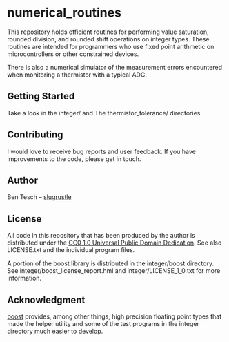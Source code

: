 # numerical\_routines

This repository holds efficient routines for performing value saturation, rounded division, and rounded shift operations on integer types. These routines are intended for programmers who use fixed point arithmetic on microcontrollers or other constrained devices.

There is also a numerical simulator of the measurement errors encountered when monitoring a thermistor with a typical ADC.

## Getting Started

Take a look in the integer/ and The thermistor\_tolerance/ directories.

## Contributing

I would love to receive bug reports and user feedback. If you have improvements to the code, please get in touch.

## Author

Ben Tesch &#x2013; [slugrustle](https://github.com/slugrustle)

## License

All code in this repository that has been produced by the author is distributed under the [CC0 1.0 Universal Public Domain Dedication](https://creativecommons.org/publicdomain/zero/1.0/). See also LICENSE.txt and the individual program files.

A portion of the boost library is distributed in the integer/boost directory. See integer/boost\_license\_report.hml and integer/LICENSE\_1\_0.txt for more information.

## Acknowledgment

[boost](https://www.boost.org/) provides, among other things, high precision floating point types that made the helper utility and some of the test programs in the integer directory much easier to develop.